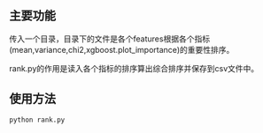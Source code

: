 ## 主要功能
传入一个目录，目录下的文件是各个features根据各个指标(mean,variance,chi2,xgboost.plot_importance)的重要性排序。

rank.py的作用是读入各个指标的排序算出综合排序并保存到csv文件中。

## 使用方法
```python
python rank.py
```